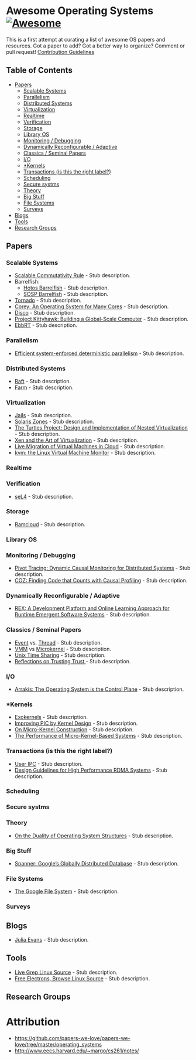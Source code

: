 # Awesome Operating Systems [![Awesome](https://cdn.rawgit.com/sindresorhus/awesome/d7305f38d29fed78fa85652e3a63e154dd8e8829/media/badge.svg)](https://github.com/sindresorhus/awesome)

This is a first attempt at curating a list of awesome OS papers and resources. Got a paper to add? Got a better way to organize? Comment or pull request! [Contribution Guidelines](https://github.com/sindresorhus/awesome/blob/master/contributing.md)

## Table of Contents
- [Papers](#papers)
  - [Scalable Systems](#scalable-systems)
  - [Parallelism](#parallelism)
  - [Distributed Systems](#distributed-systems)
  - [Virtualization](#virtualization)
  - [Realtime](#realtime)
  - [Verification](#verification)
  - [Storage](#storage)
  - [Library OS](#library-os)
  - [Monitoring / Debugging](#monitoring-/-debugging)
  - [Dynamically Reconfigurable / Adaptive](#dynamically-reconfigurable-/-adaptive)
  - [Classics / Seminal Papers](#classics-/-seminal-papers)
  - [I/O](#i/o)
  - [*Kernels](#*Kernels)
  - [Transactions (is this the right label?)](#Transactions (is this the right label?))
  - [Scheduling](#scheduling)
  - [Secure systms](#secure-systms)
  - [Theory](#theory)
  - [Big Stuff](#big-stuff)
  - [File Systems](#file-systems)
  - [Surveys](#surveys)
- [Blogs](#blogs)
- [Tools](#tools)
- [Research Groups](#research-groups)

## Papers
### Scalable Systems
* [Scalable Commutativity Rule](http://dl.acm.org/citation.cfm?id=2699681) - Stub description.
* Barrelfish:
  * [Hotos Barrelfish](http://www.barrelfish.org/publications/barrelfish_hotos09.pdf) - Stub description.
  * [SOSP Barrelfish](http://www.barrelfish.org/publications/barrelfish_sosp09.pdf) - Stub description.
* [Tornado](https://www.usenix.org/legacy/events/osdi99/full_papers/gamsa/gamsa.pdf) - Stub description.
* [Corey: An Operating System for Many Cores](https://www.usenix.org/legacy/event/osdi08/tech/full_papers/boyd-wickizer/boyd-wickizer_html/index~.html)  - Stub description.
* [Disco](http://pages.cs.wisc.edu/~remzi/Classes/838/Spring2013/Papers/bugnion97disco.pdf) - Stub description.
* [Project Kittyhawk: Building a Global-Scale Computer](http://people.seas.harvard.edu/~apw/papers/Appavoo08.pdf) - Stub description.
* [EbbRT](https://www.usenix.org/system/files/conference/osdi16/osdi16-schatzberg.pdf) - Stub description.

### Parallelism
* [Efficient system-enforced deterministic parallelism](http://dl.acm.org/citation.cfm?id=2160742) - Stub description.

### Distributed Systems
* [Raft](https://web.stanford.edu/~ouster/cgi-bin/papers/raft-atc14) - Stub description.
* [Farm](https://www.usenix.org/system/files/conference/nsdi14/nsdi14-paper-dragojevic.pdf) - Stub description.

### Virtualization
* [Jails](https://us-east.manta.joyent.com/bcantrill/public/ppwl-cantrill-jails.pdf) - Stub description.
* [Solaris Zones](http://citeseerx.ist.psu.edu/viewdoc/download?doi=10.1.1.93.9601&rep=rep1&type=pdf) - Stub description.
* [The Turtles Project: Design and Implementation of Nested Virtualization](https://www.usenix.org/legacy/event/osdi10/tech/full_papers/Ben-Yehuda.pdf) - Stub description.
* [Xen and the Art of Virtualization](http://www.cl.cam.ac.uk/research/srg/netos/papers/2003-xensosp.pdf) - Stub description.
* [Live Migration of Virtual Machines in Cloud](http://www.ijsrp.org/research_paper_jun2012/ijsrp-June-2012-29.pdf) - Stub description.
* [kvm: the Linux Virtual Machine Monitor](https://www.kernel.org/doc/ols/2007/ols2007v1-pages-225-230.pdf) - Stub description.

### Realtime

### Verification
* [seL4](http://dl.acm.org/citation.cfm?id=1629596) - Stub description.

### Storage
* [Ramcloud](https://web.stanford.edu/~ouster/cgi-bin/papers/ramcloud.pdf) - Stub description.

### Library OS

### Monitoring / Debugging
* [Pivot Tracing: Dynamic Causal
Monitoring for Distributed Systems](http://sigops.org/sosp/sosp15/current/2015-Monterey/printable/122-mace.pdf) - Stub description.
* [COZ: Finding Code that Counts with Causal Profiling](http://sigops.org/sosp/sosp15/current/2015-Monterey/printable/090-curtsinger.pdf) - Stub description.
### Dynamically Reconfigurable / Adaptive
* [REX: A Development Platform and Online Learning Approach
for Runtime Emergent Software Systems](https://www.usenix.org/system/files/conference/osdi16/osdi16-porter.pdf) - Stub description.

### Classics / Seminal Papers
* [Event](https://web.stanford.edu/~ouster/cgi-bin/papers/threads.pdf) vs. [Thread](https://www.cc.gatech.edu/classes/AY2009/cs4210_fall/papers/threads-hotos-2003.pdf) - Stub description.
* [VMM](https://www.usenix.org/legacy/event/hotos05/final_papers/full_papers/hand/hand.pdf) vs [Microkernel](https://os.itec.kit.edu/downloads/publ_2005_heiser-ua_vm-monitors-microkernels.pdf) - Stub description.
* [Unix Time Sharing](https://people.eecs.berkeley.edu/~brewer/cs262/unix.pdf) - Stub description.
* [Reflections on Trusting Trust ](https://www.ece.cmu.edu/~ganger/712.fall02/papers/p761-thompson.pdf) - Stub description.

### I/O
* [Arrakis: The Operating System is the Control Plane](https://www.usenix.org/system/files/conference/osdi14/osdi14-paper-peter_simon.pdf) - Stub description.

### *Kernels
* [Exokernels](https://pdos.csail.mit.edu/6.828/2011/readings/engler95exokernel.pdf) - Stub description.
* [Improving PIC by Kernel Design](https://www.cs.nyu.edu/~mwalfish/classes/15fa/ref/liedtke93improving.pdf) - Stub description.
* [On Micro-Kernel Construction](http://read.seas.harvard.edu/cs261/papers/liedtke95on.pdf) - Stub description.
* [The Performance of Micro-Kernel-Based Systems](https://cseweb.ucsd.edu/classes/fa01/cse221/papers/haertig-ukernel-perf-sosp97.pdf) - Stub description.

### Transactions (is this the right label?)
* [User IPC](https://www.cc.gatech.edu/classes/AY2010/cs4210_fall/papers/p175-bershad.pdf) - Stub description.
* [Design Guidelines for High Performance RDMA Systems](https://www.usenix.org/system/files/conference/atc16/atc16_paper-kalia.pdf) - Stub description.

### Scheduling

### Secure systms

### Theory
* [On the Duality of Operating System Structures](https://pdfs.semanticscholar.org/2948/a0d014852ba47dd115fcc70202c840d71cac.pdf) - Stub description.

### Big Stuff
* [Spanner: Google’s Globally Distributed Database](http://dl.acm.org/citation.cfm?id=2491245) - Stub description.

### File Systems
* [The Google File System](http://sgotiweb.epn.edu.ec/~emafla/Cursos/CD/docs/gfs-sosp2003.pdf) - Stub description.

### Surveys

## Blogs
* [Julia Evans](https://jvns.ca/) - Stub description.

## Tools
* [Live Grep Linux Source](https://livegrep.com/search/linux?q=scheduler) - Stub description.
* [Free Electrons, Browse Linux Source](http://elixir.free-electrons.com/linux/latest/source) - Stub description.

## Research Groups

# Attribution
* https://github.com/papers-we-love/papers-we-love/tree/master/operating_systems
* http://www.eecs.harvard.edu/~margo/cs261/notes/
